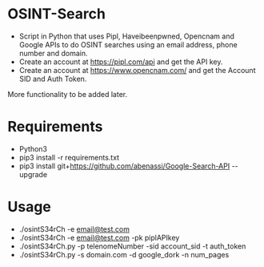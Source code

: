# OSINT-Search
- Script in Python that uses Pipl, Haveibeenpwned, Opencnam and Google APIs to do OSINT searches using an email address, phone number and domain.
- Create an account at https://pipl.com/api and get the API key.
- Create an account at https://www.opencnam.com/ and get the Account SID and Auth Token.

More functionality to be added later.

# Requirements

- Python3
- pip3 install -r requirements.txt
- pip3 install git+https://github.com/abenassi/Google-Search-API --upgrade

# Usage

- ./osintS34rCh -e email@test.com
- ./osintS34rCh -e email@test.com -pk piplAPIkey
- ./osintS34rCh.py -p telenomeNumber -sid account_sid -t auth_token
- ./osintS34rCh.py -s domain.com -d google_dork -n num_pages
